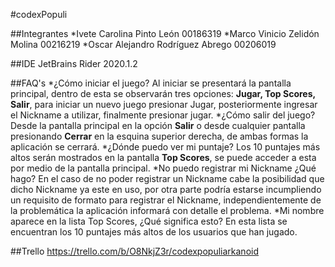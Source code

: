 #codexPopuli

##Integrantes
	*Ivete Carolina Pinto León		00186319
	*Marco Vinicio Zelidón Molina		00216219
	*Oscar Alejandro Rodríguez Abrego	00206019

##IDE
JetBrains Rider 2020.1.2

##FAQ's
	*¿Cómo iniciar el juego?
	Al iniciar se presentará la pantalla principal, dentro de esta se observarán tres opciones:
	**Jugar, Top Scores, Salir**, para iniciar un nuevo juego presionar Jugar, posteriormente ingresar
	el Nickname a utilizar, finalmente presionar jugar.
	*¿Cómo salir del juego?
	Desde la pantalla principal en la opción **Salir** o desde cualquier pantalla presionando **Cerrar**
	en la esquina superior derecha, de ambas formas la aplicación se cerrará.
	*¿Dónde puedo ver mi puntaje?
	Los 10 puntajes más altos serán mostrados en la pantalla **Top Scores**, se puede acceder a esta por
	medio de la pantalla principal.
	*No puedo registrar mi Nickname ¿Qué hago?
	En el caso de no poder registrar un Nickname cabe la posibilidad que dicho Nickname ya este en uso,
	por otra parte podría estarse incumpliendo un requisito de formato para registrar el Nickname, 
	independientemente de la problemática la aplicación informará con detalle el problema.
	*Mi nombre aparece en la lista Top Scores, ¿Qué significa esto?
	En esta lista se encuentran los 10 puntajes más altos de los usuarios que han jugado.

##Trello
https://trello.com/b/O8NkjZ3r/codexpopuliarkanoid